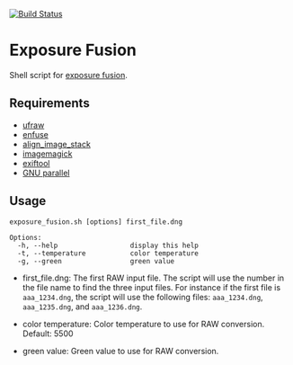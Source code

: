 [![Build Status](https://travis-ci.com/asalamon74/exposurefusion.svg?branch=master)](https://travis-ci.com/asalamon74/exposurefusion)

# Exposure Fusion

Shell script for [exposure fusion](https://photo.stackexchange.com/a/20897/507).

## Requirements

- [ufraw](http://ufraw.sourceforge.net/)
- [enfuse](https://wiki.panotools.org/Enfuse)
- [align_image_stack](https://wiki.panotools.org/Align_image_stack)
- [imagemagick](http://www.imagemagick.org)
- [exiftool](https://www.sno.phy.queensu.ca/~phil/exiftool/)
- [GNU parallel](https://www.gnu.org/software/parallel/)

## Usage

```
exposure_fusion.sh [options] first_file.dng

Options:
  -h, --help                  display this help
  -t, --temperature           color temperature
  -g, --green                 green value
```

* first_file.dng: The first RAW input file. The script will use the number
  in the file name to find the three input files. For instance if the
  first file is `aaa_1234.dng`, the script will use the following
  files: `aaa_1234.dng`, `aaa_1235.dng`, and `aaa_1236.dng`.

* color temperature: Color temperature to use for RAW conversion. Default: 5500

* green value: Green value to use for RAW conversion.


